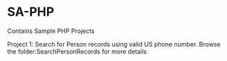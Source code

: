 # SA-PHP
Contains Sample PHP Projects

Project 1: Search for Person records using valid US phone number. 
            Browse the folder:SearchPersonRecords for more details
